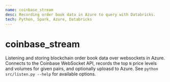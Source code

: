 ```yaml
---
name: coinbase_stream
desc: Recording order book data in Azure to query with Databricks.
tech: Python, Spark, Azure, Databricks 
---
```


# coinbase_stream

Listening and storing blockchain order book data over websockets in Azure. Connects to the Coinbase WebSocket API, records the top `N` price levels and volumes for given pairs, and optionally uploasd to Azure. See `python src/listen.py --help` for available options.
